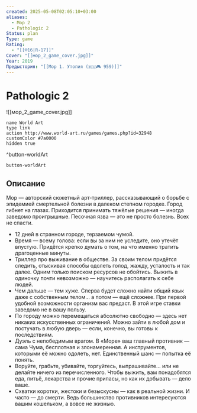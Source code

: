 ```yaml
---
created: 2025-05-08T02:05:10+03:00
aliases:
  - Мор 2
  - Pathologic 2
Status: plan
Type: game
Rating:
  - "[[®️16|R-17]]"
Cover: "[[мор_2_game_cover.jpg]]"
Year: 2019
Предыстория: "[[Мор 1. Утопия (🇷🇺🎮 959)]]"
---
```


# Pathologic 2

![[мор_2_game_cover.jpg]]


```button
name World Art
type link
action http://www.world-art.ru/games/games.php?id=32948
customColor #7a0000
hidden true
```
^button-worldArt



`button-worldArt`

## Описание

Мор — авторский сюжетный арт-триллер, рассказывающий о борьбе с эпидемией смертельной болезни в далеком степном городке. Город гибнет на глазах. Приходится принимать тяжёлые решения — иногда заведомо проигрышные. Песочная язва — это не просто болезнь. Всех не спасти.

- 12 дней в странном городе, терзаемом чумой.
- Время — всему голова: если вы за ним не уследите, оно утечёт впустую. Придётся крепко думать о том, на что именно тратить драгоценные минуты.
- Триллер про выживание в обществе. За своим телом придётся следить, отыскивая способы одолеть голод, жажду, усталость и так далее. Одним только поиском ресурсов не обойтись. Выжить в одиночку почти невозможно — научитесь располагать к себе людей.
- Чем дальше — тем хуже. Сперва будет сложно найти общий язык даже с собственным телом… а потом — ещё сложнее. При первой удобной возможности организм вас предаст. В этой игре ставки заведомо не в вашу пользу.
- По городу можно перемещаться абсолютно свободно — здесь нет никаких искусственных ограничений. Можно зайти в любой дом и постучать в любую дверь — если, конечно, вы готовы к последствиям.
- Дуэль с непобедимым врагом. В «Море» ваш главный противник — сама Чума, бесплотная и злонамеренная. А инструментов, которыми её можно одолеть, нет. Единственный шанс — попытка её понять.
- Воруйте, грабьте, убивайте, торгуйтесь, выпрашивайте… или не делайте ничего из перечисленного. Чтобы выжить, вам понадобятся еда, питьё, лекарства и прочие припасы, но как их добывать — дело ваше.
- Схватки коротки, жестоки и безыскусны — как в реальной жизни. И часто — до смерти. Ведь большинство противников интересуются вашим кошельком, а вовсе не жизнью.
